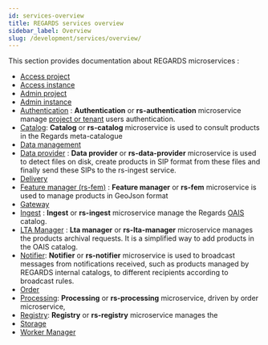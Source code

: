```yaml
---
id: services-overview
title: REGARDS services overview
sidebar_label: Overview
slug: /development/services/overview/
---
```


This section provides documentation about REGARDS microservices :

- [Access project](../backend/regards/access/access.md)
- [Access instance](../backend/regards/access/access.md)
- [Admin project](../backend/regards/admin/admin.md)
- [Admin instance](../backend/regards/admin-instance/overview.md)
- [Authentication](authentication/authentication-overview.md) : **Authentication** or **rs-authentication** microservice manage
  [project or tenant](../concepts/03-multitenant.md) users authentication.
- [Catalog](catalog/overview.md): **Catalog** or **rs-catalog** microservice is used to consult products in the Regards 
  meta-catalogue
- [Data management](../backend/regards/dam/dam.md)
- [Data provider](dataprovider/dataprovider-overview.md) : **Data provider** or **rs-data-provider** microservice is used to detect files on disk,
  create products in SIP format from these files and finally send these SIPs to the rs-ingest service.
- [Delivery](delivery/delivery-overview.md)
- [Feature manager (rs-fem)](fem/overview.md) : **Feature manager** or **rs-fem** microservice is used to manage 
  products 
  in GeoJson format
- [Gateway](gateway/gateway.md)
- [Ingest](ingest/overview.md) : **Ingest** or **rs-ingest** microservice manage the
  Regards [OAIS](../appendices/01-oais.md) catalog.
- [LTA Manager](lta-manager/lta-manager.md) : **Lta manager** or **rs-lta-manager** microservice manages the 
  products archival requests. 
  It is a simplified way to add products in the OAIS catalog.
- [Notifier](notifier/overview.md): **Notifier** or **rs-notifier** microservice is used to broadcast messages from 
  notifications received, such as products managed by REGARDS internal catalogs, to different recipients according to broadcast rules.
- [Order](../backend/regards/order/order.md)
- [Processing](processing/overview.md): **Processing** or **rs-processing** microservice, driven by order microservice, 
- [Registry](registry/overview.md): **Registry** or **rs-registry** microservice manages the 
- [Storage](../backend/regards/storage/storage.md)
- [Worker Manager](../backend/regards/worker-manager/storage.md)
